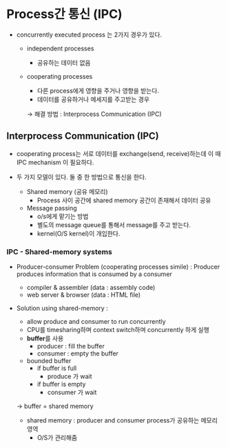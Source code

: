 # Process간 통신 (IPC)

- concurrently executed process 는 2가지 경우가 있다.
  - independent processes
    - 공유하는 데이터 없음
  - cooperating processes
    - 다른 process에게 영향을 주거나 영향을 받는다.
    - 데이터를 공유하거나 메세지를 주고받는 경우

    &rarr; 해결 방법 : Interprocess Communication (IPC)

## Interprocess Communication (IPC)

- cooperating process는 서로 데이터를 exchange(send, receive)하는데 이 때 IPC mechanism 이 필요하다.  

- 두 가지 모델이 있다. 둘 중 한 방법으로 통신을 한다. 
  - Shared memory (공유 메모리)
    - Process 사이 공간에 shared memory 공간이 존재해서 데이터 공유
  - Message passing 
    - o/s에게 맡기는 방법
    - 별도의 message queue를 통해서 message를 주고 받는다. 
    - kernel(O/S kernel)이 개입한다.

### IPC - Shared-memory systems

- Producer-consumer Problem (cooperating processes simile)
  : Producer produces information that is consumed by a consumer
  - compiler & assembler (data : assembly code)
  - web server & browser (data : HTML file)

- Solution using shared-memory :
  - allow produce and consumer to run concurrently
  - CPU를 timesharing하며 context switch하며 concurrently 하게 실행
  - **buffer**를 사용
    - producer : fill the buffer
    - consumer : empty the buffer
  - bounded buffer 
    - if buffer is full
      - produce 가 wait
    - if buffer is empty
      - consumer 가 wait

  &rarr; buffer = shared memory
  - shared memory : producer and consumer process가 공유하는 메모리 영역
    - O/S가 관리해줌 

    


